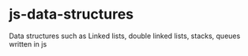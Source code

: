 # js-data-structures
Data structures such as Linked lists, double linked lists, stacks, queues written in js
